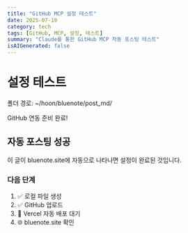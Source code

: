 ```yaml
---
title: "GitHub MCP 설정 테스트"
date: 2025-07-10
category: tech
tags: [GitHub, MCP, 설정, 테스트]
summary: "Claude를 통한 GitHub MCP 자동 포스팅 테스트"
isAIGenerated: false
---
```


# 설정 테스트

폴더 경로: ~/hoon/bluenote/post_md/

GitHub 연동 준비 완료!

## 자동 포스팅 성공

이 글이 bluenote.site에 자동으로 나타나면 설정이 완료된 것입니다.

### 다음 단계
1. ✅ 로컬 파일 생성
2. ✅ GitHub 업로드
3. 🔄 Vercel 자동 배포 대기
4. 🌐 bluenote.site 확인